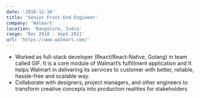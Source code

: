 ```yaml
---
date: '2018-12-10'
title: 'Senior Front-End Engineer'
company: 'Walmart'
location: 'Bangalore, India'
range: 'Dec 2018 - Sept 2021'
url: 'https://www.walmart.com/'
---
```


- Worked as full-stack developer (React/React-Native, Golang) in team called GIF. It is a core module of Walmart’s fulfillment application and It helps Walmart in delivering its services to customer with better, reliable, hassle-free and scalable way.
- Collaborate with designers, project managers, and other engineers to transform creative concepts into production realities for stakeholders
